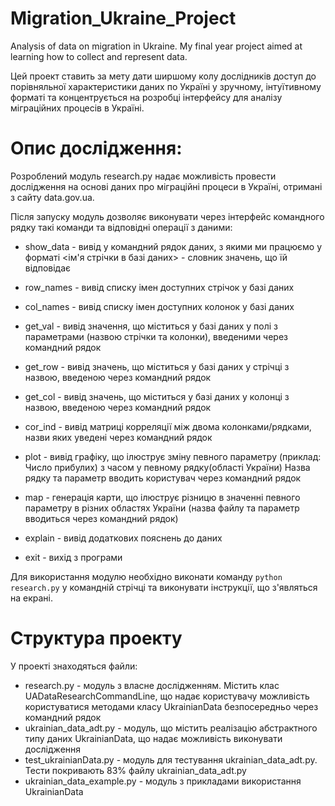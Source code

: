 # Migration_Ukraine_Project
Analysis of data on migration in Ukraine. My final year project aimed at learning how to collect and represent data.

Цей проект ставить за мету дати ширшому колу дослідників доступ до порівняльної характеристики даних по Україні у зручному, інтуїтивному форматі та концентрується на розробці інтерфейсу для аналізу міграційних процесів в Україні. 

Опис дослідження:
================

Розроблений модуль research.py надає можливість провести дослідження на основі даних про міграційні процеси в Україні, отримані з сайту data.gov.ua.

Після запуску модуль дозволяє виконувати через інтерфейс командного рядку такі команди та відповідні операції з даними:

* show_data - вивід у командний рядок даних, з якими ми працюємо у форматі <ім'я стрічки в базі даних> - словник значень, що їй відповідає

* row_names - вивід списку імен доступних стрічок у базі даних

* col_names - вивід списку імен доступних колонок у базі даних

* get_val - вивід значення, що міститься у базі даних у полі з параметрами (назвою стрічки та колонки), введеними через командний рядок

* get_row - вивід значень, що міститься у базі даних у стрічці з назвою, введеною через командний рядок

* get_col - вивід значень, що міститься у базі даних у колонці з назвою, введеною через командний рядок

* cor_ind - вивід матриці корреляції між двома колонками/рядками, назви яких уведені через командний рядок

* plot - вивід графіку, що ілюструє зміну певного параметру (приклад: Число прибулих) з часом у певному рядку(області України)
       Назва рядку та параметр вводить користувач через командний рядок
       
* map - генерація карти, що ілюструє різницю в значенні певного параметру в різних областях України (назва файлу та параметр вводиться через       командний рядок)

* explain - вивід додаткових пояснень до даних

* exit - вихід з програми

Для використання модулю необхідно виконати команду <code>python research.py</code> у командній стрічці та виконувати інструкції, що з'являться на екрані.

Структура проекту
=================

У проекті знаходяться файли:
* research.py - модуль з власне дослідженням. Містить клас UADataResearchCommandLine, що надає користувачу можливість користуватися методами класу UkrainianData безпосередньо через командний рядок
* ukrainian_data_adt.py - модуль, що містить реалізацію абстрактного типу даних UkrainianData, що надає можливість виконувати дослідження
* test_ukrainianData.py - модуль для тестування ukrainian_data_adt.py. Тести покривають 83% файлу ukrainian_data_adt.py
* ukrainian_data_example.py - модуль з прикладами використання UkrainianData
